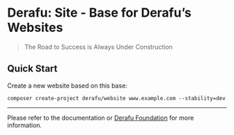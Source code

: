 # Derafu: Site - Base for Derafu’s Websites

> The Road to Success is Always Under Construction

## Quick Start

Create a new website based on this base:

```shell
composer create-project derafu/website www.example.com --stability=dev
```

---

Please refer to the documentation or [Derafu Foundation](https://derafu.org/foundation/) for more information.
